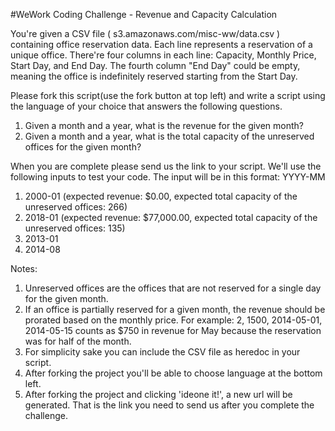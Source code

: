 #WeWork Coding Challenge - Revenue and Capacity Calculation

You're given a CSV file ( s3.amazonaws.com/misc-ww/data.csv ) containing office reservation data. Each line represents a reservation of a unique office. There're four columns in each line: Capacity, Monthly Price, Start Day, and End Day. The fourth column "End Day" could be empty, meaning the office is indefinitely reserved starting from the Start Day.

Please fork this script(use the fork button at top left) and write a script using the language of your choice that answers the following questions.
1) Given a month and a year, what is the revenue for the given month?
2) Given a month and a year, what is the total capacity of the unreserved offices for the given month?

When you are complete please send us the link to your script. We'll use the following inputs to test your code. The input will be in this format: YYYY-MM
1) 2000-01  (expected revenue: $0.00, expected total capacity of the unreserved offices: 266)
2) 2018-01 (expected revenue: $77,000.00, expected total capacity of the unreserved offices: 135)
3) 2013-01
4) 2014-08

Notes:
1) Unreserved offices are the offices that are not reserved for a single day for the given month.
2) If an office is partially reserved for a given month, the revenue should be prorated based on the monthly price. For example: 2, 1500, 2014-05-01, 2014-05-15 counts as $750 in revenue for May because the reservation was for half of the month.
3) For simplicity sake you can include the CSV file as heredoc in your script.
4) After forking the project you'll be able to choose language at the bottom left.
5) After forking the project and clicking 'ideone it!', a new url will be generated. That is the link you need to send us after you complete the challenge.
